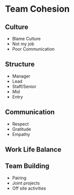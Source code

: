 # Team Cohesion

## Culture
- Blame Culture
- Not my job
- Poor Communication

## Structure
- Manager
- Lead
- Staff/Senior
- Mid
- Entry


## Communication
- Respect
- Gratitude
- Empathy

## Work Life Balance

## Team Building
- Pairing
- Joint projects
- Off site activities
  

